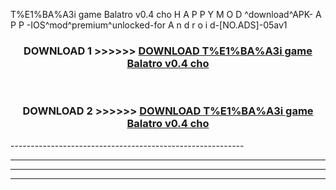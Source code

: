  T%E1%BA%A3i game Balatro v0.4 cho  H A P P Y M O D ^download^APK- A P P -IOS^mod^premium^unlocked-for A n d r o i d-[NO.ADS]-05av1



<div align="center">

<h3>DOWNLOAD 1 >>>>>> <a href="https://en-mod.web.app/?en= T%E1%BA%A3i game Balatro v0.4 cho ">DOWNLOAD T%E1%BA%A3i game Balatro v0.4 cho  </a></h3><br>

<h3>DOWNLOAD 2 >>>>>> <a href="https://en-mod.web.app/?en= T%E1%BA%A3i game Balatro v0.4 cho ">DOWNLOAD T%E1%BA%A3i game Balatro v0.4 cho  </a></h3>

</div>
----------------------------------------------------------

----------------------------------------------------------

----------------------------------------------------------

----------------------------------------------------------



